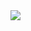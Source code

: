 <img src="https://komarev.com/ghpvc/?username=darian-catalin-cucer&&style=flat-square" align="center" />

